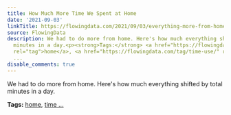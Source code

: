 ```yaml
---
title: How Much More Time We Spent at Home
date: '2021-09-03'
linkTitle: https://flowingdata.com/2021/09/03/everything-more-from-home/
source: FlowingData
description: We had to do more from home. Here's how much everything shifted by total
  minutes in a day.<p><strong>Tags:</strong> <a href="https://flowingdata.com/tag/home/"
  rel="tag">home</a>, <a href="https://flowingdata.com/tag/time-use/" rel="tag">time
  ...
disable_comments: true
---
```

We had to do more from home. Here's how much everything shifted by total minutes in a day.<p><strong>Tags:</strong> <a href="https://flowingdata.com/tag/home/" rel="tag">home</a>, <a href="https://flowingdata.com/tag/time-use/" rel="tag">time ...